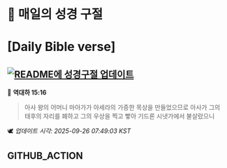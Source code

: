# 🙏 매일의 성경 구절
# [Daily Bible verse]
## [![README에 성경구절 업데이트](https://github.com/DONGSUKA/first_test/actions/workflows/update-readme-bible.yml/badge.svg)](https://github.com/DONGSUKA/first_test/actions/workflows/update-readme-bible.yml)
<!-- START_BIBLE_VERSE -->
📖 **역대하 15:16**
> 아사 왕의 어머니 마아가가 아세라의 가증한 목상을 만들었으므로 아사가 그의 태후의 자리를 폐하고 그의 우상을 찍고 빻아 기드론 시냇가에서 불살랐으니

🕊️ _업데이트 시각: 2025-09-26 07:49:03 KST_
  <!-- END_BIBLE_VERSE -->
## GITHUB_ACTION
